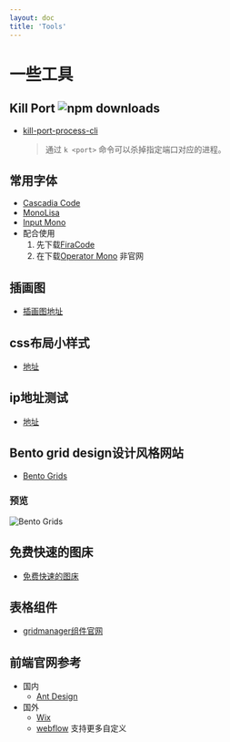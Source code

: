 ```yaml
---
layout: doc
title: 'Tools'
---
```

# 一些工具
## Kill Port ![npm downloads](https://img.shields.io/npm/dt/kill-port-process-cli)
- [kill-port-process-cli](https://github.com/luckfunc/kill-port-process-cli)
  > 通过 `k <port>` 命令可以杀掉指定端口对应的进程。
## 常用字体
- [Cascadia Code](https://github.com/microsoft/cascadia-code)
- [MonoLisa](https://github.com/Eason0210/Monolisa/blob/master/MonoLisa-Regular.ttf)
- [Input Mono](https://input.djr.com/)
- 配合使用
  1. 先下载[FiraCode](https://github.com/tonsky/FiraCode)
  2. 在下载[Operator Mono](https://github.com/beichensky/Font) 非官网
## 插画图
- [插画图地址](https://undraw.co/illustrations)
## css布局小样式
- [地址](https://uiverse.io/)
## ip地址测试
- [地址](https://ip.skk.moe/)
## Bento grid design设计风格网站
  - [Bento Grids](https://bentogrids.com/)
### 预览
  ![Bento Grids](/icons/bento-design-preview.png)
## 免费快速的图床
- [免费快速的图床](https://tucdn.wpon.cn/)
## 表格组件
- [gridmanager组件官网](https://gridmanager.lovejavascript.com/api/index.html)
## 前端官网参考
  - 国内
    - [Ant Design](https://landing.ant.design/index-cn)
  - 国外
    - [Wix](https://www.wix.com/)
    - [webflow](https://webflow.com/) 支持更多自定义
